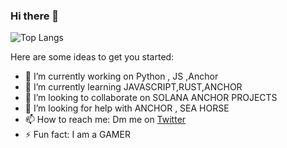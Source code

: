 ### Hi there 👋



![Top Langs](https://github-readme-stats.vercel.app/api/top-langs/?username=kaushikc44&layout=compact&theme=radical)

Here are some ideas to get you started:

- 🔭 I’m currently working on Python , JS ,Anchor
- 🌱 I’m currently learning JAVASCRIPT,RUST,ANCHOR
- 👯 I’m looking to collaborate on SOLANA ANCHOR PROJECTS
- 🤔 I’m looking for help with ANCHOR , SEA HORSE
- 📫 How to reach me: Dm me on <a href="https://twitter.com/Kaushik02052914">Twitter</a>
- ⚡ Fun fact:  I am a GAMER <i class="fa-duotone fa-game-console-handheld"></i>

